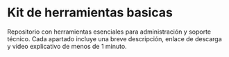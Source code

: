 # Kit de herramientas basicas
Repositorio con herramientas esenciales para administración y soporte técnico. Cada apartado incluye una breve descripción, enlace de descarga y video explicativo de menos de 1 minuto.
